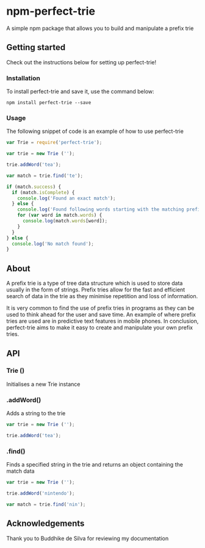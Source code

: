 # npm-perfect-trie

A simple npm package that allows you to build and manipulate a prefix trie

## Getting started

Check out the instructions below for setting up perfect-trie!

### Installation

To install perfect-trie and save it, use the command below:

```
npm install perfect-trie --save
```

### Usage

The following snippet of code is an example of how to use perfect-trie

```js
var Trie = require('perfect-trie');

var trie = new Trie ('');

trie.addWord('tea');

var match = trie.find('te');

if (match.success) {
  if (match.isComplete) {
    console.log('Found an exact match');
  } else {
    console.log('Found following words starting with the matching prefix: ')
    for (var word in match.words) {
      console.log(match.words[word]);
    }
  }
} else {
  console.log('No match found');
}
```

## About
A prefix trie is a type of tree data structure which is used to store data usually in the form of strings. Prefix tries allow for the fast and efficient search of data in the trie as they minimise repetition and loss of information.

It is very common to find the use of prefix tries in programs as they can be used to think ahead for the user and save time. An example of where prefix tries are used are in predictive text features in mobile phones. In conclusion, perfect-trie aims to make it easy to create and manipulate your own prefix tries.

## API
### Trie ()
Initialises a new Trie instance

### .addWord()
Adds a string to the trie
```js
var trie = new Trie ('');

trie.addWord('tea');
```

### .find()
Finds a specified string in the trie and returns an object containing the match data
```js
var trie = new Trie ('');

trie.addWord('nintendo');

var match = trie.find('nin');
```

## Acknowledgements

Thank you to Buddhike de Silva for reviewing my documentation
